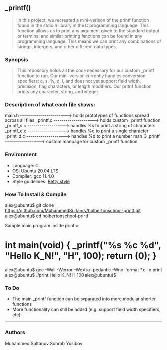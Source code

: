 ## _printf()
> In this project, we recreated a mini-verison of the printf function found in
> the stdio.h library in the C programming language. This function allows
> us to print any argument given to the standard output or terminal and similar
> printing functions can be found in any programming language. This means we can
> print any combinations of strings, intergers, and other different data types.

### Synopsis
> This repository holds all the code necessary for our custom _printf
> function to run. Our mini-version currently handles conversion specifiers:
> c, s, %, d, i,  and does not yet
> support field width, precision, flag characters, or length modifiers.
> Our pritnf function prints any character, string, and  integer.  


### Description of what each file shows:

main.h -----------------------> holds prototypes of functions spread across all files
_printf.c --------------------> holds custom _printf function
_printf_s.c ------------------> handles %s to print a string of characters
_printf_c.c ------------------> handles %c to print a single character
_print_d.c -------------------> handles %d to print a number
man_3_printf -----------------> custom manpage for custom _printf function


### Environment
* Language: C
* OS: Ubuntu 20.04 LTS
* Compiler: gcc 11.4.0
* Style guidelines: [Betty style](https://github.com/alx-tools/Betty/tree/master)

### How To Install & Compile

alex@ubuntu$ git clone https://github.com/MuhammedSultanov/holbertonschool-printf.git
alex@ubuntu$ cd holbertonschool-printf

Sample main program inside print.c:

int main(void)
{
	_printf("%s %c %d", "Hello K_N!", "H", 100);
	return (0);
}
====================================
alex@ubuntu$ gcc -Wall -Werror -Wextra -pedantic -Wno-format *.c -o print
alex@ubuntu$ ./print
Hello K_N! H 100
alex@ubuntu)$


### To Do
* The main _printf function can be separated into more modular shorter functions
* More functionality can still be added (e.g. support field width specifiers, etc)

---
### Authors
Muhammed Sultanov
Sohrab Yusibov
